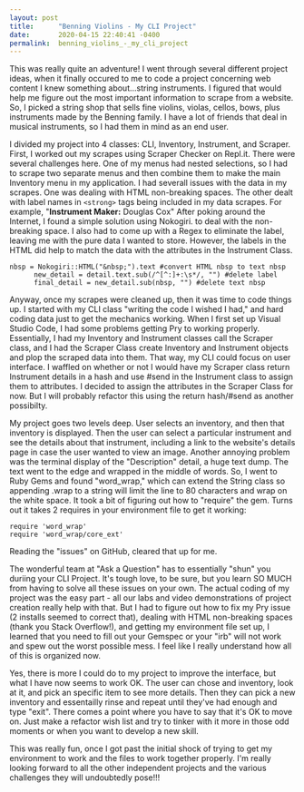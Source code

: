 ```yaml
---
layout: post
title:      "Benning Violins - My CLI Project"
date:       2020-04-15 22:40:41 -0400
permalink:  benning_violins_-_my_cli_project
---
```



This was really quite an adventure!  I went through several different project ideas, when it finally occured to me to code a project concerning web content I knew something about...string instruments.  I figured that would help me figure out the most important information to scrape from a website.  So, I picked a  string shop that sells fine violins, violas, cellos, bows, plus instruments made by the Benning family.  I have a lot of friends that deal in musical instruments, so I had them in mind as an end user.

I divided my project into 4 classes:  CLI, Inventory, Instrument, and Scraper.  First, I worked out my scrapes using Scraper Checker on Repl.it.  There were several challenges here.  One of my menus had nested selections, so I had to scrape two separate menus and then combine them to make the main Inventory menu in my application. I had severall issues with the data in my scrapes.  One was dealing with HTML non-breaking spaces.  The other dealt with label names in `<strong>` tags being included in my data scrapes.  For example, "**Instrument Maker:**  Douglas Cox" After poking around the Internet, I found a simple solution using Nokogiri. to deal with the non-breaking space.  I also had to come up with a Regex to eliminate the label, leaving me with the pure data I wanted to store.  However, the labels in the HTML did help to match the data with the attributes in the Instrument Class.

```
nbsp = Nokogiri::HTML("&nbsp;").text #convert HTML nbsp to text nbsp
      new_detail = detail.text.sub(/^[^:]+:\s*/, "") #delete label
      final_detail = new_detail.sub(nbsp, "") #delete text nbsp
```

Anyway, once my scrapes were cleaned up, then it was time to code things up.  I started with my CLI class "writing the code I wished I had," and hard coding data just to get the mechanics working.  When I first set up Visual Studio Code, I had some problems getting Pry to working properly.  Essentially, I had my Inventory and Instrument classes call the Scraper class, and I had the Scraper Class create Inventory and Instrument objects and plop the scraped data into them.  That way, my CLI could focus on user interface.  I waffled on whether or not I would have my Scraper class return Instrument details in a hash and use #send in the Instrument class to assign them to attributes.  I decided to assign the attributes in the Scraper Class for now.  But I will probably refactor this using the return hash/#send as another possibilty.

My project goes two levels deep.  User selects an inventory, and then that inventory is displayed.  Then the user can select a particular instrument and see the details about that instrument, including a link to the website's details page in case the user wanted to view an image.  Another annoying problem was the terminal display of the "Description" detail, a huge text dump.  The text went to the edge and wrapped in the middle of words.  So, I went to Ruby Gems and found "word_wrap," which can extend the String class so appending .wrap to a string will limit the line to 80 characters and wrap on the white space.  It took a bit of figuring out how to "require" the gem.  Turns out it takes 2 requires in your environment file to get it working:

```
require 'word_wrap'
require 'word_wrap/core_ext'
```

Reading the "issues" on GitHub, cleared that up for me.

The wonderful team at "Ask a Question" has to essentially "shun" you duriing your CLI Project.  It's tough love, to be sure, but you learn SO MUCH from having to solve all these issues on your own.  The actual coding of my project was the easy part - all our labs and video demonstrations of project creation really help with that.  But  I had to figure out how to fix my Pry issue (2 installs seemed to correct that), dealing with HTML non-breaking spaces (thank you Stack Overflow!), and getting my environment file set up, I learned that you need to fill out your Gemspec or your "irb" will not work and spew out the worst possible mess.  I feel like I really understand how all of this is organized now.

Yes, there is more I could do to my project to improve the interface, but what I have now seems to work OK.  The user can chose and inventory, look at it, and pick an specific item to see more details.  Then they can pick a new inventory and essentailly rinse and repeat until they've had enough and type "exit".  There comes a point where you have to say that it's OK to move on.  Just make a refactor wish list and try to tinker with it more in those odd moments or when you want to develop a new skill.

This was really fun, once I got past the initial shock of trying to get my environment to work and the files to work together properly.  I'm really looking forward to all the other independent projects and the various challenges they will undoubtedly pose!!!

